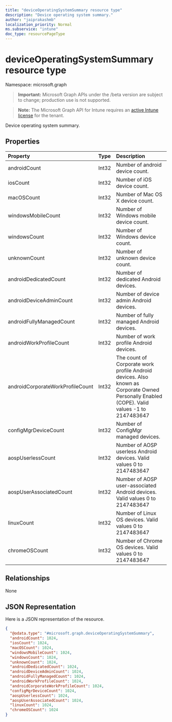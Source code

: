 ```yaml
---
title: "deviceOperatingSystemSummary resource type"
description: "Device operating system summary."
author: "jaiprakashmb"
localization_priority: Normal
ms.subservice: "intune"
doc_type: resourcePageType
---
```


# deviceOperatingSystemSummary resource type

Namespace: microsoft.graph
> **Important:** Microsoft Graph APIs under the /beta version are subject to change; production use is not supported.

> **Note:** The Microsoft Graph API for Intune requires an [active Intune license](https://go.microsoft.com/fwlink/?linkid=839381) for the tenant.


Device operating system summary.

## Properties
|Property|Type|Description|
|:---|:---|:---|
|androidCount|Int32|Number of android device count.|
|iosCount|Int32|Number of iOS device count.|
|macOSCount|Int32|Number of Mac OS X device count.|
|windowsMobileCount|Int32|Number of Windows mobile device count.|
|windowsCount|Int32|Number of Windows device count.|
|unknownCount|Int32|Number of unknown device count.|
|androidDedicatedCount|Int32|Number of dedicated Android devices.|
|androidDeviceAdminCount|Int32|Number of device admin Android devices.|
|androidFullyManagedCount|Int32|Number of fully managed Android devices.|
|androidWorkProfileCount|Int32|Number of work profile Android devices.|
|androidCorporateWorkProfileCount|Int32|The count of Corporate work profile Android devices. Also known as Corporate Owned Personally Enabled (COPE). Valid values -1 to 2147483647|
|configMgrDeviceCount|Int32|Number of ConfigMgr managed devices.|
|aospUserlessCount|Int32|Number of AOSP userless Android devices. Valid values 0 to 2147483647|
|aospUserAssociatedCount|Int32|Number of AOSP user-associated Android devices. Valid values 0 to 2147483647|
|linuxCount|Int32|Number of Linux OS devices. Valid values 0 to 2147483647|
|chromeOSCount|Int32|Number of Chrome OS devices. Valid values 0 to 2147483647|

## Relationships
None

## JSON Representation
Here is a JSON representation of the resource.
<!-- {
  "blockType": "resource",
  "@odata.type": "microsoft.graph.deviceOperatingSystemSummary"
}
-->
``` json
{
  "@odata.type": "#microsoft.graph.deviceOperatingSystemSummary",
  "androidCount": 1024,
  "iosCount": 1024,
  "macOSCount": 1024,
  "windowsMobileCount": 1024,
  "windowsCount": 1024,
  "unknownCount": 1024,
  "androidDedicatedCount": 1024,
  "androidDeviceAdminCount": 1024,
  "androidFullyManagedCount": 1024,
  "androidWorkProfileCount": 1024,
  "androidCorporateWorkProfileCount": 1024,
  "configMgrDeviceCount": 1024,
  "aospUserlessCount": 1024,
  "aospUserAssociatedCount": 1024,
  "linuxCount": 1024,
  "chromeOSCount": 1024
}
```
